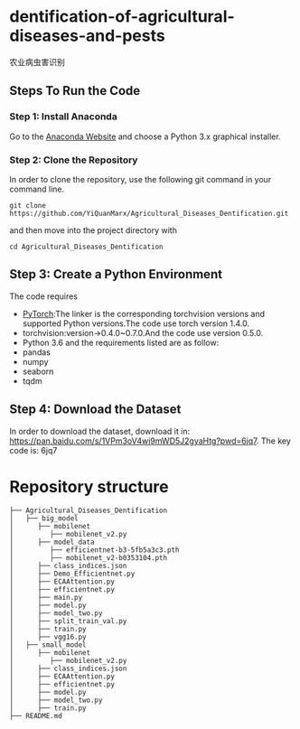 # dentification-of-agricultural-diseases-and-pests 
 农业病虫害识别

## Steps To Run the Code
### Step 1: Install Anaconda
Go to the [Anaconda Website](https://www.anaconda.com/products/distribution) and choose a Python 3.x graphical installer.

### Step 2: Clone the Repository
In order to clone the repository, use the following git command in your command line.
```
git clone https://github.com/YiQuanMarx/Agricultural_Diseases_Dentification.git
```
and then move into the project directory with
```
cd Agricultural_Diseases_Dentification
```
## Step 3: Create a Python Environment
The code requires
* [PyTorch](https://github.com/pytorch/vision):The linker is the corresponding torchvision versions and supported Python versions.The code use torch version 1.4.0.
* torchvision:version->0.4.0~0.7.0.And the code use version 0.5.0.
* Python 3.6 
and the requirements listed are as follow:
* pandas
* numpy
* seaborn 
* tqdm

## Step 4: Download the Dataset
In order to download the dataset, download it in: https://pan.baidu.com/s/1VPm3oV4wi9mWD5J2gyaHtg?pwd=6jq7. The key code is: 6jq7 

# Repository structure
```
├── Agricultural_Diseases_Dentification
│   ├── big_model
│      ├── mobilenet
│         ├── mobilenet_v2.py
│      ├── model_data
│         ├── efficientnet-b3-5fb5a3c3.pth
│         ├── mobilenet_v2-b0353104.pth
│      ├── class_indices.json
│      ├── Demo_Efficientnet.py
│      ├── ECAAttention.py
│      ├── efficientnet.py
│      ├── main.py
│      ├── model.py
│      ├── model_two.py
│      ├── split_train_val.py
│      ├── train.py
│      ├── vgg16.py
│   ├── small_model
│      ├── mobilenet
│         ├── mobilenet_v2.py
│      ├── class_indices.json
│      ├── ECAAttention.py
│      ├── efficientnet.py
│      ├── model.py
│      ├── model_two.py
│      ├── train.py
├── README.md
```

